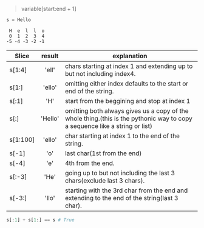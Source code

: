 > variable[start:end + 1]

```python
s = Hello
```

```
 H  e  l  l  o
 0  1  2  3  4
-5 -4 -3 -2 -1
```
|Slice|result|explanation|
| ----|:---:|---|
s[1:4] |'ell'|chars starting at index 1 and extending up to but not including index4.|
s[1:] |'ello'| omitting either index defaults to the start or end of the string.|
s[:1] |'H'| start from the beggining and stop at index 1|
s[:] |'Hello'| omitting both always gives us a copy of the whole thing.(this is the pythonic way to copy a sequence like a string or list)|
s[1:100]|'ello'|char starting at index 1 to the end of the string.|
s[-1] |'o'|last char(1st from the end)|
s[-4] |'e' |4th from the end.|
s[:-3] |'He' |going up to but not including the last 3 chars(exclude last 3 chars).|
s[-3:] |'llo'|starting with the 3rd char from the end and extending to the end of the string(last 3 char).|
```python
s[:1] + s[1:] == s # True
```
